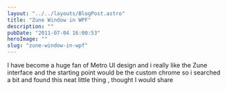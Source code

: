 ```yaml
---
layout: "../../layouts/BlogPost.astro"
title: "Zune Window in WPF"
description: ""
pubDate: "2011-07-04 16:00:53"
heroImage: ""
slug: "zune-window-in-wpf"
---
```


I have become a huge fan of Metro UI design and i really like the Zune interface and the starting point would be the custom chrome so i searched a bit and found this neat little thing , thought I would share 
<script src="https://gist.github.com/nareshjois/7863625.js"></script>
